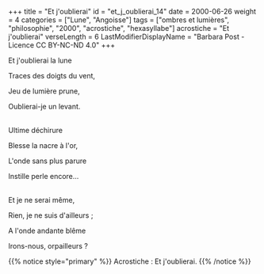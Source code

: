 +++
title = "Et j'oublierai"
id = "et_j_oublierai_14"
date = 2000-06-26
weight = 4
categories = ["Lune", "Angoisse"]
tags = ["ombres et lumières", "philosophie", "2000", "acrostiche", "hexasyllabe"]
acrostiche = "Et j'oublierai"
verseLength = 6
LastModifierDisplayName = "Barbara Post - Licence CC BY-NC-ND 4.0"
+++

Et j'oublierai la lune

Traces des doigts du vent,

Jeu de lumière prune,

Oublierai-je un levant.

 \
Ultime déchirure

Blesse la nacre à l'or,

L'onde sans plus parure

Instille perle encore...

 \
Et je ne serai même,

Rien, je ne suis d'ailleurs ;

A l'onde andante blême

Irons-nous, orpailleurs ?

{{% notice style="primary" %}}
Acrostiche : Et j'oublierai.
{{% /notice %}}
